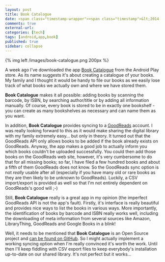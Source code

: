 ```yaml
---
layout: post
title: Book Catalogue
date: <span class="timestamp-wrapper"><span class="timestamp">&lt;2014-02-10 Mon&gt;</span></span> 
comments: true
external-url:
categories: [tech]
tags: [android,app,book]
published: true
sidebar: collapse
---
```

{% img left /images/book-catalogue.png 200px  %}

A week ago I've downloaded the app
<a href="https://play.google.com/store/apps/details?id=com.eleybourn.bookcatalogue&hl=de" target="_blank">Book Catalogue</a> from the Android Play store. As its name suggests it's
about creating a catalogue of your books. My family and I thought it would be handy
to file our books as we easily lose track of what books we actually own
and where we have stored them.

**Book Catalogue** makes it all possible: adding books by scanning the
barcode, by ISBN, by searching author/title or by adding all
information manually. Of course, every book is stored to be in exactly
one bookshelf - you can create as many bookshelves as necessary and
can name them as you want.

<!-- more -->

In addition, **Book Catalogue** provides syncing to a <a href="http://www.goodreads.com/" target="_blank">GoodReads</a> account.
I was really looking forward to this as it would make sharing the
digital library with my family extremely easy&#x2026; but only in theory.
It turned out that the GoodReads API only allows books to be added if
the book already exists on GoodReads. Anyway, the app makes a good
job to actually inform you which books couldn't be uploaded
successfully. You could then add those books on the GoodReads web
site, however, it's very cumbersome to do that for all missing books;
so far, I have filed a few hundred books and about a fifth of them
GoodReads does not know. So the GoodReads sync option is not *really*
usable after all (especially if you have many old or rare books as
they are then likely to be unknown to GoodReads). Luckily, a CSV
import/export is provided as well so that I'm not entirely dependent on
GoodReads's good will ;-)

Still, **Book Catalogue** really is a great app in my opinion (the imperfect GoodReads
API is not the app's fault). Firstly, it's interface is really beautiful and
provides nice ways to list the books in various ways. More
importantly, the identification of books by barcode and ISBN really
works well, including the downloading of meta information from several
sources like Amazon, LibraryThing, GoodReads and Google Books in
a blink!

Well, it needs to be mentioned that **Book Catalogue** is an Open Source
project and <a href="https://github.com/eleybourn/Book-Catalogue" target="_blank">can be found on GitHub</a>. So I might actually implement a
working syncing option when I'm really convinced it's worth the work.
Until then I'll keep fiddling with CSV export files to keep
everybody's installation up-to-date on our shared library. It's not
perfect but it works&#x2026;
